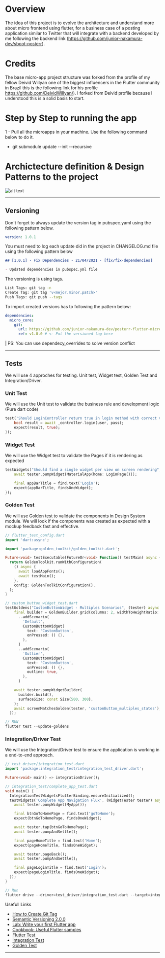 # Overview

The idea of this project is to evolve the architecture and understand more about micro frontend using flutter, for a business case of a posting application similar to Twitter that will integrate with a backend developed by me following the backend link (https://github.com/junior-nakamura-dev/sboot-posterr).

# Credits

The base micro-app project structure was forked from the profile of my fellow Deivid Willyan one of the biggest influencers in the Flutter community in Brazil this is the following link for his profile https://github.com/DeividWillyan/). I forked from Deivid profile because I understood this is a solid basis to start.

# Step by Step to running the app

1 - Pull all the microapps in your machine. Use the following command below to do it.

- git submodule update --init --recursive

# Archictecture definition & Design Patterns to the project

![alt text](architecture.png)

---

## Versioning

Don't forget to always update the version tag in pubspec.yaml using the following pattern below.

```yaml
version: 1.0.1
```

You must need to log each update did in the project in CHANGELOG.md file using the following pattern below

```md
## [1.0.1] - Fix Dependencies - 21/04/2021 - [fix/fix-dependencies]

- Updated dependencies in pubspec.yml file
```

The versioning is using tags.

```bash
List Tags: git tag -n
Create Tag: git tag 'v<mejor.minor.patch>'
Push Tags: git push --tags
```

To import created versions has to following the pattern below:

```yaml
dependencies:
  micro_core:
    git:
      url: https://github.com/junior-nakamura-dev/posterr-flutter-micro-core.git
      ref: v1.0.0 # <- Put the versioned tag here
```

| PS: You can use dependecy_overrides to solve version conflict

---

## Tests

We will use 4 approches for testing. Unit test, Widget test, Golden Test and Integration/Driver.

### Unit Test

We will use the Unit test to validate the business rule and development logic (Pure dart code)

```dart
test('Should LoginController return true in login method with correct values', () async {
    bool result = await _controller.login(user, pass);
    expect(result, true);
});
```

### Widget Test

We will use the Widget test to validate the Pages if it is rendering as expected

```dart
testWidgets("Should find a single widget per view on screen rendering", (WidgetTester tester) async {
    await tester.pumpWidget(MaterialApp(home: LoginPage()));

    final appBarTitle = find.text('Login');
    expect(appBarTitle, findsOneWidget);
});
```

### Golden Test

We will use Golden test to validate the components in Design System module. We will look if the components was created as expected with a mockup feedback fast and effective.

```dart
// flutter_test_config.dart
import 'dart:async';

import 'package:golden_toolkit/golden_toolkit.dart';

Future<void> testExecutable(FutureOr<void> Function() testMain) async {
  return GoldenToolkit.runWithConfiguration(
    () async {
      await loadAppFonts();
      await testMain();
    },
    config: GoldenToolkitConfiguration(),
  );
}

// custom_button_widget_test.dart
testGoldens("CustomButtonWidget - Multiples Scenarios", (tester) async {
    final builder = GoldenBuilder.grid(columns: 2, widthToHeightRatio: 1)
      ..addScenario(
        'Default',
        CustomButtonWidget(
          text: 'CustomButton',
          onPressed: () {},
        ),
      )
      ..addScenario(
        'Outlier',
        CustomButtonWidget(
          text: 'CustomButton',
          onPressed: () {},
          outline: true,
        ),
      )

    await tester.pumpWidgetBuilder(
      builder.build(),
      surfaceSize: const Size(500, 300),
    );
    await screenMatchesGolden(tester, 'custonButton_multiples_states');
  });

// RUN
flutter test --update-goldens
```

### Integration/Driver Test

We will use the Integration/Driver test to ensure the application is working in a end-to-end approach.

```dart
// test_driver/integration_test.dart
import 'package:integration_test/integration_test_driver.dart';

Future<void> main() => integrationDriver();

// integration_test/complete_app_test.dart
void main() {
  IntegrationTestWidgetsFlutterBinding.ensureInitialized();
  testWidgets('Complete App Navigation Flux', (WidgetTester tester) async {
    await tester.pumpWidget(MyApp());

    final btnGoToHomePage = find.text('goToHome');
    expect(btnGoToHomePage, findsOneWidget);

    await tester.tap(btnGoToHomePage);
    await tester.pumpAndSettle();

    final pageHomeTitle = find.text('Home');
    expect(pageHomeTitle, findsOneWidget);

    await tester.pageBack();
    await tester.pumpAndSettle();

    final pageLoginTitle = find.text('Login');
    expect(pageLoginTitle, findsOneWidget);
  });
}

// Run
flutter drive --driver=test_driver/integration_test.dart --target=integration_test/complete_app_test.dart

```

Usefull Links

- [How to Create Git Tag](https://devconnected.com/how-to-create-git-tags)
- [Semantic Versioning 2.0.0](https://semver.org/)
- [Lab: Write your first Flutter app](https://flutter.dev/docs/get-started/codelab)
- [Cookbook: Useful Flutter samples](https://flutter.dev/docs/cookbook)
- [Flutter Test](https://flutter.dev/docs/testing)
- [Integration Test](https://flutter.dev/docs/cookbook/testing/integration/introduction)
- [Golden Test](https://pub.dev/packages/golden_toolkit)

---
